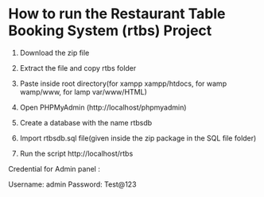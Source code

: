 # How to run the Restaurant Table Booking System (rtbs) Project

 1. Download the zip file

 2. Extract the file and copy rtbs folder

 3. Paste inside root directory(for xampp xampp/htdocs, for wamp wamp/www, for lamp var/www/HTML)

 4. Open PHPMyAdmin (http://localhost/phpmyadmin)

 5. Create a database with the name rtbsdb

 6. Import rtbsdb.sql file(given inside the zip package in the SQL file folder)

 7. Run the script http://localhost/rtbs

   Credential for Admin panel :

   Username: admin
   Password: Test@123
